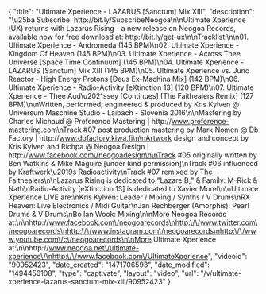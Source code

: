 {
    "title": "Ultimate Xperience - LAZARUS [Sanctum] Mix XIII",
    "description": "\u25ba Subscribe: http:\/\/bit.ly\/SubscribeNeogoa\n\nUltimate Xperience (UX) returns with Lazarus Rising - a new release on Neogoa Records, available now for free download at: http:\/\/bit.ly\/get-ux\n\nTracklist:\n\n01. Ultimate Xperience - Andromeda (145 BPM)\n02. Ultimate Xperience - Kingdom Of Heaven (145 BPM)\n03. Ultimate Xperience - Across Thee Universe [Space Time Continuum] (145 BPM)\n04. Ultimate Xperience - LAZARUS [Sanctum] Mix XIII (145 BPM)\n05. Ultimate Xperience vs. Juno Reactor - High Energy Protons [Deus Ex-Machina Mix] (142 BPM)\n06. Ultimate Xperience - Radio-Activity [eXtinction 13] (120 BPM)\n07. Ultimate Xperience - Thee Aud\u2021ssey [Continues] [The Faithealers Remix] (127 BPM)\n\nWritten, performed, engineered & produced by Kris Kylven @ Universum Maschine Studio - Laibach - Slovenia 2016\n\nMastering by Charles Michaud @ Preference Mastering | http:\/\/www.preference-mastering.com\nTrack #07 post production mastering by Mark Nomen @ Db Factory | http:\/\/www.dbfactory.kiwa.fi\n\nArtwork design and concept by Kris Kylven and Richpa @ Neogoa Design | http:\/\/www.facebook.com\/neogoadesign\n\nTrack #05 originally written by Ben Watkins & Mike Maguire [under kind permission]\nTrack #06 influenced by Kraftwerk\u2019s Radioactivity\nTrack #07 remixed by The Faithealers\n\nLazarus Rising is dedicated to \"Lazare B;\" & Family: M-Rick & Nath\nRadio-Activity [eXtinction 13] is dedicated to Xavier Morel\n\nUltimate Xperience LIVE are:\nKris Kylven: Leader \/ Mixing \/ Synths \/ V Drums\nRX Heaven: Live Electronics \/ Midi Guitar\nJan Rechberger (Amorphis): Pearl Drums & V Drums\nBo Ian Wook: Mixing\n\nMore Neogoa Records at:\n\nhttp:\/\/www.facebook.com\/neogoarecords\nhttp:\/\/www.twitter.com\/neogoarecords\nhttp:\/\/www.instagram.com\/neogoarecords\nhttp:\/\/www.youtube.com\/c\/neogoarecords\n\nMore Ultimate Xperience at:\n\nhttp:\/\/www.neogoa.net\/ultimate-xperience\/\nhttp:\/\/www.facebook.com\/UltimateXperience",
    "videoid": "90952423",
    "date_created": "1471706593",
    "date_modified": "1494456108",
    "type": "captivate",
    "layout": "video",
    "url": "\/v\/ultimate-xperience-lazarus-sanctum-mix-xiii\/90952423"
}